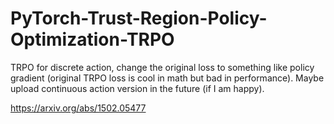 # PyTorch-Trust-Region-Policy-Optimization-TRPO

TRPO for discrete action, change the original loss to something like policy gradient (original TRPO loss is cool in math but bad in performance).
Maybe upload continuous action version in the future (if I am happy).


https://arxiv.org/abs/1502.05477
